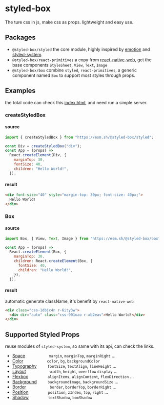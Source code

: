 # styled-box

The ture css in js, make css as props. lightweight and easy use.

## Packages

- `@styled-box/styled` the core module, highly inspired by [emotion](https://github.com/emotion-js/emotion) and [styled-system](https://github.com/styled-system/styled-system).
- `@styled-box/react-primitives` a copy from [react-native-web](https://github.com/necolas/react-native-web), get the base components `StyleSheet`, `View`, `Text`, `Image`
- `@styled-box/box` combine `styled`, `react-primitives`, a generic component named `Box` to support most styles through props.

## Examples

the total code can check this [index.html](https://github.com/hayond/styled-box/blob/main/index.html), and need run a simple server.

### createStyledBox

#### source

```javascript
import { createStyledBox } from "https://esm.sh/@styled-box/styled";

const Div = createStyledBox("div");
const App = (props) =>
  React.createElement(Div, {
    marginTop: 30,
    fontSize: 40,
    children: "Hello World!",
  });
```

#### result

```html
<div font-size="40" style="margin-top: 30px; font-size: 40px;">
  Hello World!
</div>
```

### Box

#### source

```javascript
import Box, { View, Text, Image } from "https://esm.sh/@styled-box/box";

const App = (props) =>
  React.createElement(Box, {
    marginTop: 30,
    children: React.createElement(Box, {
      fontSize: 40,
      children: "Hello World!",
    }),
  });
```

#### result
automatic generate className, it's benefit by `react-native-web`

```html
<div class="css-1dbjc4n r-6ity3w">
  <div dir="auto" class="css-901oao r-xb2eav">Hello World!</div>
</div>
```

## Supported Styled Props
reuse modules of `styled-system`, so same with its api, can check the links.
- [Space](https://styled-system.com/api#space)            &emsp;&emsp;&emsp;&emsp;&emsp; `margin`, `marginTop`, `marginRight` ...  
- [Color](https://styled-system.com/api#color)            &emsp;&emsp;&emsp;&emsp;&emsp; `color`, `bg`, `backgroundColor`
- [Typography](https://styled-system.com/api#typography)  &emsp;&emsp; `fontSize`, `textAlign`, `lineHeight` ...
- [Layout](https://styled-system.com/api#layout)          &emsp;&emsp;&emsp;&emsp;&emsp; `width`, `height`, `overflow` `display` ...
- [Flexbox](https://styled-system.com/api#flexbox)        &emsp;&emsp;&emsp;&emsp; `alignItems`, `alignContent`, `flexDirection` ...
- [Background](https://styled-system.com/api#background)  &emsp;&emsp; `backgroundImage`, `backgroundSize` ...
- [Border](https://styled-system.com/api#border)          &emsp;&emsp;&emsp;&emsp;&emsp; `border`, `borderTop`, `borderRight` ...
- [Position](https://styled-system.com/api#position)      &emsp;&emsp;&emsp;&emsp; `position`, `zIndex`, `top`, `right` ...
- [Shadow](https://styled-system.com/api#shadow)          &emsp;&emsp;&emsp;&emsp; `textShadow`, `boxShadow`
